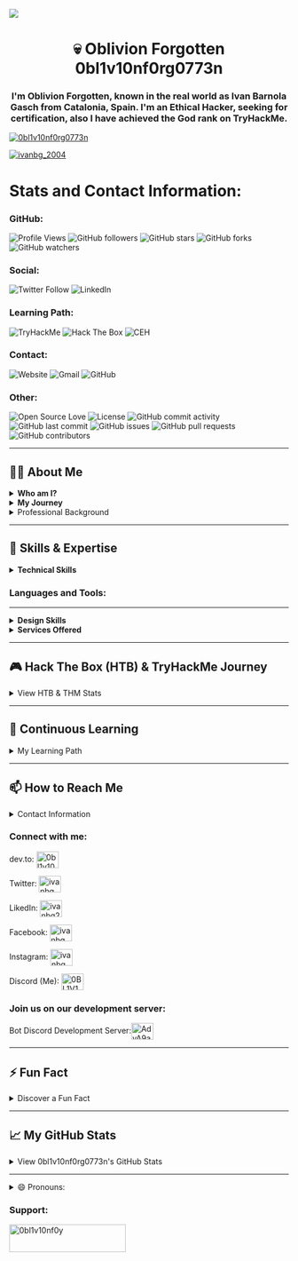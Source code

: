 <a href="https://ivan-vcard.xyz" target="_blank"><img src="https://i.ibb.co/85Wxjc2/image.png" /></a>
<h1 align="center">💀 Oblivion Forgotten 0bl1v10nf0rg0773n</h1>
<h3 align="center">I'm Oblivion Forgotten, known in the real world as Ivan Barnola Gasch from Catalonia, Spain. I'm an Ethical Hacker, seeking for certification, also I have achieved the God rank on TryHackMe.</h3>

<p align="left"> <a href="https://github.com/ryo-ma/github-profile-trophy"><img src="https://github-profile-trophy.vercel.app/?username=0bl1v10nf0rg0773n&theme=shadow_red" alt="0bl1v10nf0rg0773n" /></a> </p>

<p align="left"> <a href="https://twitter.com/ivanbg_2004" target="blank"><img src="https://img.shields.io/twitter/follow/ivanbg_2004?logo=twitter&style=for-the-badge" alt="ivanbg_2004" /></a> </p>

# Stats and Contact Information:

### GitHub:
![Profile Views](https://komarev.com/ghpvc/?username=0bl1v10nf0rg0773n&color=red)
![GitHub followers](https://img.shields.io/github/followers/0bl1v10nf0rg0773n?label=Follow&style=social)
![GitHub stars](https://img.shields.io/github/stars/0bl1v10nf0rg0773n?style=social)
![GitHub forks](https://img.shields.io/github/forks/0bl1v10nf0rg0773n/github-readme-stats?style=social)
![GitHub watchers](https://img.shields.io/github/watchers/0bl1v10nf0rg0773n/github-readme-stats?style=social)

### Social:
![Twitter Follow](https://img.shields.io/twitter/follow/ivanbg_2004?style=social)
![LinkedIn](https://img.shields.io/badge/-LinkedIn%20ivanbg%202004-blue?style=flat-square&logo=Linkedin&logoColor=white&link=https://www.linkedin.com/in/ivanbg2004/)

### Learning Path:
![TryHackMe](https://img.shields.io/badge/TryHackMe-[0xD]%20[God]-green?logo=tryhackme&logoColor=white)
![Hack The Box](https://img.shields.io/badge/Hack%20The%20Box-Hacker-green?logo=hackthebox&logoColor=white)
![CEH](https://img.shields.io/badge/CEH-Student-orange)

### Contact:
![Website](https://img.shields.io/badge/Website-ivan%20vcard-brightgreen?style=flat-square&logo=google-chrome&logoColor=white&link=https://ivan-vcard.xyz)
![Gmail](https://img.shields.io/badge/Gmail-contact%40ivan%20vcard.xyz-red?style=flat-square&logo=gmail&logoColor=white)
![GitHub](https://img.shields.io/github/last-commit/0bl1v10nf0rg0773n/github-readme-stats)

### Other:
![Open Source Love](https://badges.frapsoft.com/os/v1/open-source.svg?v=103)
![License](https://img.shields.io/github/license/0bl1v10nf0rg0773n/github-readme-stats)
![GitHub commit activity](https://img.shields.io/github/commit-activity/m/0bl1v10nf0rg0773n/github-readme-stats)
![GitHub last commit](https://img.shields.io/github/last-commit/0bl1v10nf0rg0773n/github-readme-stats)
![GitHub issues](https://img.shields.io/github/issues/0bl1v10nf0rg0773n/github-readme-stats)
![GitHub pull requests](https://img.shields.io/github/issues-pr/0bl1v10nf0rg0773n/github-readme-stats)
![GitHub contributors](https://img.shields.io/github/contributors/0bl1v10nf0rg0773n/github-readme-stats)

---

## 🧑‍💻 About Me

<details>
  <summary><strong>Who am I?</strong></summary>
  <p>I'm <strong>Oblivion Forgotten</strong>, known in the real world as Ivan Barnola Gasch from Catalonia, Spain. I have achieved the God rank on TryHackMe and Hacker rank on Hack The Box.</p>
</details>

<details>
  <summary><strong>My Journey</strong></summary>
  <p>
    <strong>🌍 Fluent in Catalan, English, and Spanish.</strong><br>
    <strong>🌱 Currently pursuing the <em>Certified Ethical Hacker (CEH)</em> certification.</strong><br>
    <strong>🕵️ Engaged in THM, HTB challenges and self-learning study for over 7 years.</strong><br>
    <strong>⚔️ Active participant in TryHackMe, KOTH challenges and more.</strong>
  </p>
</details>

<details>
  <summary>
    Professional Background</strong></summary>
  <p>
    <strong>🖥️ Network administrator in educational institutions.</strong><br>
    <strong>🔒 Specializing in network security, device management, and network mapping.</strong>
  </p>
</details>

---

## 🚀 Skills & Expertise

<details>
  <summary><strong>Technical Skills</strong></summary>
  <p>
    <strong>HTML:</strong> ██████████ 100%<br>
    <strong>CSS:</strong> ██████████ 90%<br>
    <strong>JavaScript:</strong> ████████ 75%<br>
    <strong>PHP:</strong> █████████ 80%<br>
    <strong>Network Setups:</strong> █████████ 90%
  </p>
</details>

<h3 align="left">Languages and Tools:</h3>
<p align="left"> <!-- Add your icons and links here -->
</p>

---

<details>
  <summary><strong>Design Skills</strong></summary>
  <p><br>
    <strong>Photoshop:</strong> Image editing and logo creation.<br><br>
    <strong>After Effects:</strong> Video editing.<br><br>
    <strong>Adobe Premiere:</strong> Professional video editing for advertisements.<br><br>
  </p>
</details>

<details>
  <summary><strong>Services Offered</strong></summary>
  <p><br>
    <strong>Computer Repair and Assembly:</strong> Assisting in assembly or repair with a focus on learning.<br><br>
    <strong>Network Mapping:</strong> Providing comprehensive network maps and documentation for companies.<br><br>
    <strong>Web Development:</strong> Basic website creation using HTML, CSS, JS, or WordPress with database setup.<br><br>
  </p>
</details>

---

## 🎮 Hack The Box (HTB) & TryHackMe Journey

<details>
  <summary>View HTB & THM Stats</summary>
  
  [ ![HTB Stats](https://www.hackthebox.eu/badge/image/1815479)](https://www.hackthebox.eu/home/users/profile/42767)
  ![THM Stats](https://tryhackme-badges.s3.amazonaws.com/0BL1V10NF0RG0773.png)
</details>

---

## 🌱 Continuous Learning

<details>
  <summary>My Learning Path</summary>
  
  <div style="border: 1px solid #ddd; border-radius: 5px; padding: 10px; margin-bottom: 10px;">
    <a href="https://ivan-vcard.xyz/?page_id=1616"><img src="https://ivan-vcard.xyz/wp-content/uploads/2024/04/ibg.jpg" style="max-width: 100%; border-radius: 5px;"></a>
    <p style="margin-top: 10px;">
      As a cybersecurity enthusiast, I am deeply committed to continuous learning and professional development. Here's how I approach my learning journey:
      <ul>
        <li><strong>Certifications:</strong> I actively pursue industry-recognized certifications to deepen my expertise and validate my skills. Currently, I am working towards achieving the Certified Ethical Hacker (CEH) certification to enhance my knowledge of ethical hacking practices and techniques.</li>
        <li><strong>Online Platforms:</strong> I regularly engage with online learning platforms such as TryHackMe, Hack The Box, and others to participate in challenges, complete labs, and learn from real-world scenarios.</li>
        <li><strong>Community Engagement:</strong> I actively participate in cybersecurity communities, forums, and online discussions to exchange knowledge, share experiences, and stay updated on the latest trends and developments in the field.</li>
        <li><strong>Reading and Research:</strong> I devote time to reading cybersecurity blogs, articles, whitepapers, and research papers to explore new concepts, methodologies, and best practices.</li>
        <li><strong>Hands-On Projects:</strong> I continuously challenge myself with hands-on projects, experiments, and practical exercises to apply theoretical concepts in real-world scenarios.</li>
      </ul>
      Overall, my learning path is characterized by curiosity, dedication, and a growth mindset. I believe that continuous learning is essential for staying relevant and effective in the dynamic field of cybersecurity, and I am committed to embracing lifelong learning as a cornerstone of my professional journey.
    </p>
  </div>
</details>

---

## 📫 How to Reach Me

<details>
  <summary>Contact Information</summary>
  
  - **Website:** [Visit My Website](https://ivan-vcard.xyz)
  - **LinkedIn:** [Connect on LinkedIn](https://www.linkedin.com/in/ivanbg2004/)
  - **Email:** [contact@ivan-vcard.xyz](mailto:contact@ivan-vcard.xyz)
  - **Twitter:** [Follow me on Twitter](https://twitter.com/ivanbg_2004)
</details>

<h3 align="left">Connect with me:</h3>
<p align="left">
dev.to: <a href="https://dev.to/0bl1v10nf0rg0773n" target="blank"><img align="center" src="https://raw.githubusercontent.com/rahuldkjain/github-profile-readme-generator/master/src/images/icons/Social/devto.svg" alt="0bl1v10nf0rg0773n" height="30" width="40" /></a> <br>
  
Twitter: <a href="https://twitter.com/ivanbg_2004" target="blank"><img align="center" src="https://raw.githubusercontent.com/rahuldkjain/github-profile-readme-generator/master/src/images/icons/Social/twitter.svg" alt="ivanbg_2004" height="30" width="40" /></a><br>

LikedIn: <a href="https://linkedin.com/in/ivanbg2004" target="blank"><img align="center" src="https://raw.githubusercontent.com/rahuldkjain/github-profile-readme-generator/master/src/images/icons/Social/linked-in-alt.svg" alt="ivanbg2004" height="30" width="40" /></a> <br>

Facebook: <a href="https://fb.com/ivanbg_2004" target="blank"><img align="center" src="https://raw.githubusercontent.com/rahuldkjain/github-profile-readme-generator/master/src/images/icons/Social/facebook.svg" alt="ivanbg_2004" height="30" width="40" /></a> <br>

Instagram: <a href="https://instagram.com/ivanbg_2004" target="blank"><img align="center" src="https://raw.githubusercontent.com/rahuldkjain/github-profile-readme-generator/master/src/images/icons/Social/instagram.svg" alt="ivanbg_2004" height="30" width="40" /></a> <br>

Discord (Me): <a href="https://discord.com/users/522961901890830336" target="blank"><img align="center" src="https://raw.githubusercontent.com/rahuldkjain/github-profile-readme-generator/master/src/images/icons/Social/discord.svg" alt="0BL1V10N" height="30" width="40" /></a>

<h3 align="left">Join us on our development server:</h3>

Bot Discord Development Server:<a href="https://discord.gg/AdvA9aejPa" target="blank"><img align="center" src="https://raw.githubusercontent.com/rahuldkjain/github-profile-readme-generator/master/src/images/icons/Social/discord.svg" alt="AdvA9aejPa" height="30" width="40" /></a>
</p>

---

## ⚡ Fun Fact

<details>
  <summary>Discover a Fun Fact</summary>
  
  Did you know? I once solved a cybersecurity challenge by thinking like a hacker and creatively bypassing security measures. I enjoy exploring new cybersecurity developments and devising innovative solutions to intricate security challenges.
</details>

---

## 📈 My GitHub Stats
<details>
  <summary>View 0bl1v10nf0rg0773n's GitHub Stats</summary>
  
  <p>
    <img src="https://github-readme-stats.vercel.app/api?username=0bl1v10nf0rg0773n&show_icons=true&theme=shadow_red" alt="0bl1v10nf0rg0773n's GitHub Stats" style="max-width: 100%;">
  </p>
  
  <p>
    <img src="https://github-readme-stats.vercel.app/api/top-langs/?username=0bl1v10nf0rg0773n&layout=compact&theme=shadow_red" alt="0bl1v10nf0rg0773n's Top Langs" style="max-width: 100%;">
  </p>
  
  <p>
    <img src="https://github-profile-trophy.vercel.app/?username=0bl1v10nf0rg0773n&theme=shadow_red" alt="0bl1v10nf0rg0773n's GitHub Trophies" style="max-width: 100%;">
  </p>
  
  <!-- Additional GitHub Stats -->
  
  <p>
    <img src="https://github-readme-streak-stats.herokuapp.com/?user=0bl1v10nf0rg0773n&theme=shadow_red" alt="0bl1v10nf0rg0773n's GitHub Contributions" style="max-width: 100%;">
  </p>

</details>

---

<details>
  <summary>😄 Pronouns:</summary>
  
  Identifying and respecting pronouns is essential for fostering inclusivity and respect in our interactions. Here are my pronouns:

  - **He/Him:** These are the pronouns I use to refer to myself.
</details>

<h3 align="left">Support:</h3>
<p><a href="https://www.buymeacoffee.com/0bl1v10nf0y"> <img align="left" src="https://cdn.buymeacoffee.com/buttons/v2/default-yellow.png" height="50" width="210" alt="0bl1v10nf0y" /></a></p><br><br>
